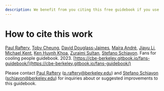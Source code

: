 ```yaml
---
description: We benefit from you citing this free guidebook if you use it
---
```


# How to cite this work

[Paul Raftery](https://orcid.org/0000-0002-6532-5178), [Toby Cheung](https://orcid.org/0000-0003-0756-0214), [David Douglass-Jaimes](https://www.linkedin.com/in/david-douglass-jaimes-lc-leed-ap-76a71a20/), [Maíra André](https://orcid.org/0000-0003-3515-7182), [Jiayu Li](https://orcid.org/0000-0002-5398-1151), [Michael Kent](https://orcid.org/0000-0002-4430-3893), [Ken Huynh Khoa](https://www.linkedin.com/in/ken-huynh-khoa/?originalSubdomain=sg), [Zuraimi Sultan](https://orcid.org/0000-0002-9524-0116), [Stefano Schiavon](https://orcid.org/0000-0003-1285-5682). Fans for cooling people guidebook. 2023. [https://cbe-berkeley.gitbook.io/fans-guidebook/](https://cbe-berkeley.gitbook.io/fans-guidebook/)

Please contact [Paul Raftery](https://www.linkedin.com/in/paul-raftery-578b0721/) (p.raftery@berkeley.edu) and [Stefano Schiavon](https://www.linkedin.com/in/stefanoschiavon/) (schiavon@berkeley.edu) for inquiries about or suggested improvements to this guidebook.
